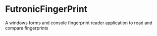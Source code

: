 # FutronicFingerPrint
 A windows forms and console fingerprint reader application to read and compare fingerprints
